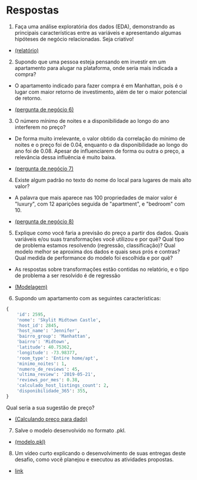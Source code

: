 # Respostas

1. Faça uma análise exploratória dos dados (EDA), demonstrando as principais características entre as variáveis e apresentando algumas hipóteses de negócio relacionadas. Seja criativo!

- [(relatório)](./report/report_pt.pdf)

2. Supondo que uma pessoa esteja pensando em investir em um apartamento para alugar na plataforma, onde seria mais indicada a compra?

- O apartamento indicado para fazer compra é em Manhattan, pois é o lugar com maior retorno de investimento, além de ter o maior potencial de retorno.

- [(pergunta de negócio 6)](./report/report_pt.md#6-a-localização-afeta-diretamente-o-preço)

3. O número mínimo de noites e a disponibilidade ao longo do ano interferem no preço?

- De forma muito irrelevante, o valor obtido da correlação do mínimo de noites e o preço foi de 0.04, enquanto o da disponibilidade ao longo do ano foi de 0.08. Apesar de influenciarem de forma ou outra o preço, a relevância dessa influência é muito baixa.

- [(pergunta de negócio 7)](./report/report_pt.md#7-o-número-mínimo-de-noites-e-a-disponibilidade-ao-longo-do-ano-interferem-no-preço)

4. Existe algum padrão no texto do nome do local para lugares de mais alto valor?

- A palavra que mais aparece nas 100 propriedades de maior valor é "luxury", com 12 aparições seguida de "apartment", e "bedroom" com 10.

- [(pergunta de negócio 8)](./report/report_pt.md#8-existe-algum-padrão-no-texto-do-nome-do-local-para-lugares-de-mais-alto-valor)

5. Explique como você faria a previsão do preço a partir dos dados. Quais variáveis e/ou suas transformações você utilizou e por quê? Qual tipo de problema estamos resolvendo (regressão, classificação)? Qual modelo melhor se aproxima dos dados e quais seus prós e contras? Qual medida de performance do modelo foi escolhida e por quê?

- As respostas sobre transformações estão contidas no relatório, e o tipo de problema a ser resolvido é de regressão

- [(Modelagem)](./report/report_pt.md#modelagem)

6. Supondo um apartamento com as seguintes características:

```python
{
    'id': 2595,
    'nome': 'Skylit Midtown Castle',
    'host_id': 2845,
    'host_name': 'Jennifer',
    'bairro_group': 'Manhattan',
    'bairro': 'Midtown',
    'latitude': 40.75362,
    'longitude': -73.98377,
    'room_type': 'Entire home/apt',
    'minimo_noites': 1,
    'numero_de_reviews': 45,
    'ultima_review': '2019-05-21',
    'reviews_por_mes': 0.38,
    'calculado_host_listings_count': 2,
    'disponibilidade_365': 355,
}
```

Qual seria a sua sugestão de preço?

- [(Calculando preço para dado)](./report/report_pt.md#calculando-preço-para-dado)

7. Salve o modelo desenvolvido no formato .pkl.

- [(modelo.pkl)](./models/model.pkl)

8. Um vídeo curto explicando o desenvolvimento de suas entregas deste desafio, como você planejou e executou as atividades propostas.

- [link](https://google.com)
